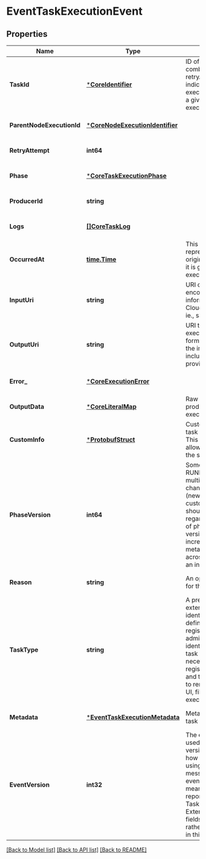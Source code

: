 # EventTaskExecutionEvent

## Properties
Name | Type | Description | Notes
------------ | ------------- | ------------- | -------------
**TaskId** | [***CoreIdentifier**](coreIdentifier.md) | ID of the task. In combination with the retryAttempt this will indicate the task execution uniquely for a given parent node execution. | [optional] [default to null]
**ParentNodeExecutionId** | [***CoreNodeExecutionIdentifier**](coreNodeExecutionIdentifier.md) |  | [optional] [default to null]
**RetryAttempt** | **int64** |  | [optional] [default to null]
**Phase** | [***CoreTaskExecutionPhase**](coreTaskExecutionPhase.md) |  | [optional] [default to null]
**ProducerId** | **string** |  | [optional] [default to null]
**Logs** | [**[]CoreTaskLog**](coreTaskLog.md) |  | [optional] [default to null]
**OccurredAt** | [**time.Time**](time.Time.md) | This timestamp represents when the original event occurred, it is generated by the executor of the task. | [optional] [default to null]
**InputUri** | **string** | URI of the input file, it encodes all the information including Cloud source provider. ie., s3://... | [optional] [default to null]
**OutputUri** | **string** | URI to the output of the execution, it will be in a format that encodes all the information including Cloud source provider. ie., s3://... | [optional] [default to null]
**Error_** | [***CoreExecutionError**](coreExecutionError.md) |  | [optional] [default to null]
**OutputData** | [***CoreLiteralMap**](coreLiteralMap.md) | Raw output data produced by this task execution. | [optional] [default to null]
**CustomInfo** | [***ProtobufStruct**](protobufStruct.md) | Custom data that the task plugin sends back. This is extensible to allow various plugins in the system. | [optional] [default to null]
**PhaseVersion** | **int64** | Some phases, like RUNNING, can send multiple events with changed metadata (new logs, additional custom_info, etc) that should be recorded regardless of the lack of phase change. The version field should be incremented when metadata changes across the duration of an individual phase. | [optional] [default to null]
**Reason** | **string** | An optional explanation for the phase transition. | [optional] [default to null]
**TaskType** | **string** | A predefined yet extensible Task type identifier. If the task definition is already registered in flyte admin this type will be identical, but not all task executions necessarily use pre-registered definitions and this type is useful to render the task in the UI, filter task executions, etc. | [optional] [default to null]
**Metadata** | [***EventTaskExecutionMetadata**](eventTaskExecutionMetadata.md) | Metadata around how a task was executed. | [optional] [default to null]
**EventVersion** | **int32** | The event version is used to indicate versioned changes in how data is reported using this proto message. For example, event_verison &gt; 0 means that maps tasks report logs using the TaskExecutionMetadata ExternalResourceInfo fields for each subtask rather than the TaskLog in this message. | [optional] [default to null]

[[Back to Model list]](../README.md#documentation-for-models) [[Back to API list]](../README.md#documentation-for-api-endpoints) [[Back to README]](../README.md)


